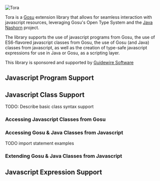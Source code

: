 

![Tora](http://i.imgur.com/ndYNdk4.jpg)

Tora is a [Gosu](http://gosu-lang.github.io/) extension library that allows for seamless interaction with javascript resources, leveraging Gosu's Open Type System and the [Java Nashorn](http://openjdk.java.net/projects/nashorn/) project.

The library supports the use of javascript programs from Gosu, the use of ES6-flavored javascript classes from Gosu, the use of Gosu (and Java) classes from javascript, as well as the creation of type-safe javascript expressions for use in Java or Gosu, as a scripting layer.

This library is sponsored and supported by [Guidewire Software](http://www.guidewire.com)

## Javascript Program Support

## Javascript Class Support

TODO: Describe basic class syntax support

### Accessing Javascript Classes from Gosu

### Accessing Gosu & Java Classes from Javascript

TODO import statement examples

### Extending Gosu & Java Classes from Javascript


## Javascript Expression Support